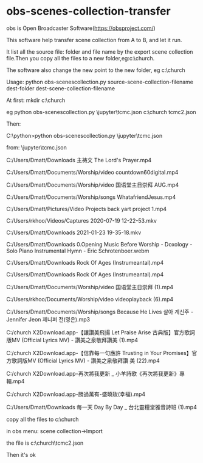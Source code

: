 # obs-scenes-collection-transfer
obs is Open Broadcaster Software(https://obsproject.com/)

This software help transfer scene collection from A to B, and let it run.

It list all the source file: folder and file name by the export scene collection file.Then you copy all the files to a new folder,eg:c:\church.

The software also change the new point to the new folder, eg c:\church

Usage: 
python obs-scenescollection.py source-scene-collection-filename dest-folder dest-scene-collection-filename

At first: mkdir c:\church

eg python obs-scenescollection.py \jupyter\tcmc.json c:\church tcmc2.json

Then:

C:\python>python obs-scenescollection.py \jupyter\tcmc.json

from:  \jupyter\tcmc.json

C:/Users/Dmatt/Downloads 主祷文  The Lord's Prayer.mp4

C:/Users/Dmatt/Documents/Worship/video countdown60digital.mp4

C:/Users/Dmatt/Documents/Worship/video 国语堂主日崇拜 AUG.mp4

C:/Users/Dmatt/Documents/Worship/songs WhatafriendJesus.mp4

C:/Users/Dmatt/Pictures/Video Projects back yart project 1.mp4

C:/Users/rkhoo/Videos/Captures 2020-07-19 12-22-53.mkv

C:/Users/Dmatt/Downloads 2021-01-23 19-35-18.mkv

C:/Users/Dmatt/Downloads 0.Opening Music Before Worship - Doxology - Solo Piano Instrumental Hymn - Eric Schrotenboer.webm

C:/Users/Dmatt/Downloads Rock Of Ages (Instrumeantal).mp4

C:/Users/Dmatt/Downloads Rock Of Ages (Instrumeantal).mp4

C:/Users/Dmatt/Documents/Worship/video 国语堂主日崇拜 (1).mp4

C:/Users/rkhoo/Documents/Worship/video videoplayback (6).mp4

C:/Users/Dmatt/Documents/Worship/songs Because He Lives 살아 계신주 - Jennifer Jeon 제니퍼 전(영은).mp3

C:/church X2Download.app-【讓讚美飛揚  Let Praise Arise 古典版】官方歌詞版MV (Official Lyrics MV) - 讚美之泉敬拜讚美 (1).mp4

C:/church X2Download.app-【信靠每一句應許 Trusting in Your Promises】官方歌詞版MV (Official Lyrics MV) - 讚美之泉敬拜讚 美 (22).mp4

C:/church X2Download.app-再次將我更新 _ 小羊詩歌《再次將我更新》專輯.mp4

C:/church X2Download.app-勝過萬有-盛曉玫(幸福).mp4

C:/Users/Dmatt/Downloads 每一天 Day By Day  _ 台北靈糧堂雅音詩班 (1).mp4

copy all the files to c:\church

in obs menu: scene collection->Import 

the  file is c:\church\tcmc2.json

Then it's ok
